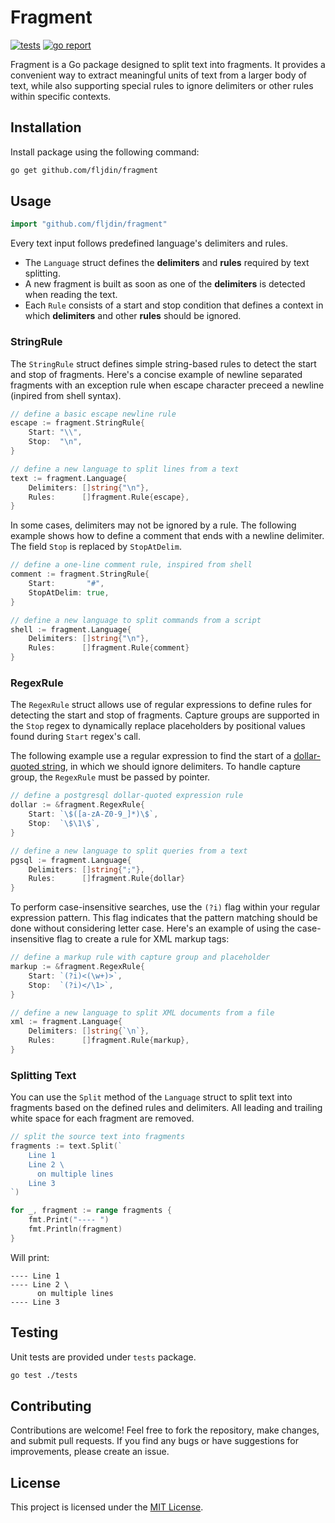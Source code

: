 # Fragment

[![tests](https://github.com/fljdin/fragment/actions/workflows/tests.yml/badge.svg)](https://github.com/fljdin/fragment/actions/workflows/tests.yml)
[![go report](https://goreportcard.com/badge/github.com/fljdin/fragment)](https://goreportcard.com/report/github.com/fljdin/fragment)

Fragment is a Go package designed to split text into fragments. It provides a
convenient way to extract meaningful units of text from a larger body of text,
while also supporting special rules to ignore delimiters or other rules within
specific contexts.

## Installation

Install package using the following command:

```bash
go get github.com/fljdin/fragment
```

## Usage

```go
import "github.com/fljdin/fragment"
```

Every text input follows predefined language's delimiters and rules.

* The `Language` struct defines the **delimiters** and **rules** required by
  text splitting.
* A new fragment is built as soon as one of the **delimiters** is detected when
  reading the text.
* Each `Rule` consists of a start and stop condition that defines a context in
  which **delimiters** and other **rules** should be ignored.

### StringRule

The `StringRule` struct defines simple string-based rules to detect the start
and stop of fragments. Here's a concise example of newline separated fragments
with an exception rule when escape character preceed a newline (inpired from
shell syntax).

```go
// define a basic escape newline rule
escape := fragment.StringRule{
    Start: "\\",
    Stop:  "\n",
}

// define a new language to split lines from a text
text := fragment.Language{
    Delimiters: []string{"\n"},
    Rules:      []fragment.Rule{escape},
}
```

In some cases, delimiters may not be ignored by a rule. The following example
shows how to define a comment that ends with a newline delimiter. The field
`Stop` is replaced by `StopAtDelim`.

```go
// define a one-line comment rule, inspired from shell 
comment := fragment.StringRule{
    Start:       "#",
    StopAtDelim: true,
}

// define a new language to split commands from a script
shell := fragment.Language{
    Delimiters: []string{"\n"},
    Rules:      []fragment.Rule{comment}
}
```

### RegexRule

The `RegexRule` struct allows use of regular expressions to define rules for
detecting the start and stop of fragments. Capture groups are supported in the
`Stop` regex to dynamically replace placeholders by positional values found
during `Start` regex's call.

The following example use a regular expression to find the start of a
[dollar-quoted string], in which we should ignore delimiters. To handle capture
group, the `RegexRule` must be passed by pointer.

[dollar-quoted string]: https://www.postgresql.org/docs/current/sql-syntax-lexical.html#SQL-SYNTAX-DOLLAR-QUOTING

```go
// define a postgresql dollar-quoted expression rule
dollar := &fragment.RegexRule{
    Start: `\$([a-zA-Z0-9_]*)\$`,
    Stop:  `\$\1\$`,
}

// define a new language to split queries from a text
pgsql := fragment.Language{
    Delimiters: []string{";"},
    Rules:      []fragment.Rule{dollar}
}
```

To perform case-insensitive searches, use the `(?i)` flag within your regular
expression pattern. This flag indicates that the pattern matching should be done
without considering letter case. Here's an example of using the case-insensitive
flag to create a rule for XML markup tags:

```go
// define a markup rule with capture group and placeholder
markup := &fragment.RegexRule{
    Start: `(?i)<(\w+)>`,
    Stop:  `(?i)</\1>`,
}

// define a new language to split XML documents from a file
xml := fragment.Language{
    Delimiters: []string{`\n`},
    Rules:      []fragment.Rule{markup},
}
```

### Splitting Text

You can use the `Split` method of the `Language` struct to split text into
fragments based on the defined rules and delimiters. All leading and trailing
white space for each fragment are removed.

```go
// split the source text into fragments
fragments := text.Split(`
    Line 1
    Line 2 \
      on multiple lines
    Line 3
`)

for _, fragment := range fragments {
    fmt.Print("---- ")
    fmt.Println(fragment)
}
```

Will print:

```
---- Line 1
---- Line 2 \
      on multiple lines
---- Line 3
```

## Testing

Unit tests are provided under `tests` package.

```bash
go test ./tests
```

## Contributing

Contributions are welcome! Feel free to fork the repository, make changes, and
submit pull requests. If you find any bugs or have suggestions for improvements,
please create an issue.

## License

This project is licensed under the [MIT License](LICENSE).
